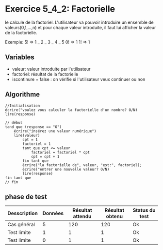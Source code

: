 # Exercice 5_4_2: Factorielle

le calcule de la factoriel.
L'utilisateur va pouvoir introduire un ensemble de valeurs(0,1,...,n) et pour chaque valeur introduite,
il faut lui afficher la valeur de la factorielle.

Exemple:
5! => 1 _ 2 _ 3 _ 4 _ 5
0! => 1
1! => 1

## Variables

- valeur: valeur introduite par l'utilisateur
- factoriel: résultat de la factorielle
- iscontinure = false : on vérifie si l'utilisateur veux continuer ou non

## Algorithme

```
//Initialisation
écrire("voulez vous calculer la factorielle d'un nombre? O/N)
lire(response)

// début
tand que (response == "O")
    écrire("insérez une valeur numérique")
    lire(valeur)
        cpt = 1
        factoriel = 1
        tant que cpt <= valeur
            factoriel = factoriel * cpt
            cpt = cpt + 1
        fin tant que
        écrire("la factorielle de", valeur, "est:", factoriel);
        écrire("entrer une nouvelle valeur? O/N)
        lire(response)
fin tant que
// fin
```

## phase de test

| Desscription | Données | Résultat attendu | Résultat obtenu | Status du test |
| ------------ | ------- | ---------------- | --------------- | -------------- |
| Cas général  | 5       | 120              | 120             | Ok             |
| Test limite  | 1       | 1                | 1               | Ok             |
| Test limite  | 0       | 1                | 1               | Ok             |
